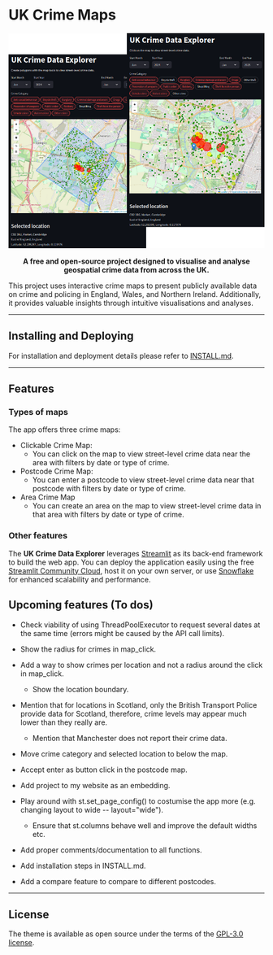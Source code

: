 # UK Crime Maps

<div align="center">

[![Preview](readme_preview/app_preview.png)](https://crimedatauk.streamlit.app/)

**A free and open-source project designed to visualise and analyse geospatial crime data from across the UK.**
</div>
This project uses interactive crime maps to present publicly available data on crime and policing in England, Wales, and Northern Ireland. Additionally, it provides valuable insights through intuitive visualisations and analyses.

---

## Installing and Deploying

For installation and deployment details please refer to [INSTALL.md](INSTALL.md).

---

## Features

### Types of maps

The app offers three crime maps:

+ Clickable Crime Map:
    + You can click on the map to view street-level crime data near the area with filters by date or type of crime.
+ Postcode Crime Map:
    + You can enter a postcode to view street-level crime data near that postcode with filters by date or type of crime.
+ Area Crime Map
    + You can create an area on the map to view street-level crime data in that area with filters by date or type of crime.



### Other features

The **UK Crime Data Explorer** leverages [Streamlit](https://streamlit.io/) as its back-end framework to build the web app. You can deploy the application easily using the free [Streamlit Community Cloud](https://share.streamlit.io/), host it on your own server, or use [Snowflake](https://www.snowflake.com/en/uk/) for enhanced scalability and performance.

## Upcoming features (To dos)

+ Check viability of using ThreadPoolExecutor to request several dates at the same time (errors might be caused by the API call limits).

+ Show the radius for crimes in map_click.

+ Add a way to show crimes per location and not a radius around the click in map_click.
    + Show the location boundary.

+ Mention that for locations in Scotland, only the British Transport Police provide data for Scotland, therefore, crime levels may appear much lower than they really are. 
    + Mention that Manchester does not report their crime data.

+ Move crime category and selected location to below the map.

+ Accept enter as button click in the postcode map.

+ Add project to my website as an embedding.

+ Play around with st.set_page_config() to costumise the app more (e.g. changing layout to wide -- layout="wide").
    + Ensure that st.columns behave well and improve the default widths etc.

+ Add proper comments/documentation to all functions.

+ Add installation steps in INSTALL.md.

+ Add a compare feature to compare to different postcodes.

--- 

## License

The theme is available as open source under the terms of the [GPL-3.0 license](LICENSE).